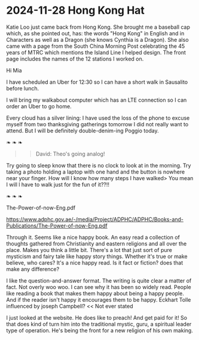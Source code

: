 # 2024-11-28 Hong Kong Hat

Katie Loo just came back from Hong Kong. She brought me a baseball cap which, as she pointed out, has: the words "Hong Kong" in English and in Characters as well as a Dragon (she knows Cynthia is a Dragon). She also came with a page from the South China Morning Post celebrating the 45 years of MTRC which mentions the Island Line I helped design. The front page includes the names of the 12 stations I worked on.



Hi Mia

I have scheduled an Uber for 12:30 so I can have a short walk in Sausalito before lunch.

I will bring my walkabout computer which has an LTE connection so I can order an Uber to go home.

Every cloud has a silver lining: I have used the loss of the phone to excuse myself from two thanksgiving gatherings tomorrow I did not really want to attend. But I will be definitely double-denim-ing Poggio today.



❧ ❧ ❧

>> David: Theo's going analog!

Try going to sleep know that there is no clock to look at in the morning. Try taking a photo holding a laptop with one hand and the button is nowhere near your finger. How will I know how many steps I have walked> You mean I will l have to walk just for the fun of it??!!

❧ ❧ ❧

The-Power-of-now-Eng.pdf

https://www.adphc.gov.ae/-/media/Project/ADPHC/ADPHC/Books-and-Publications/The-Power-of-now-Eng.pdf

Through it. Seems like a nice happy book. An easy read a collection of thoughts gathered from Christianity and eastern religions and all over the place. Makes you think a little bit. There's a lot that just sort of pure mysticism and fairy tale like happy story things. Whether it's true or make believe, who cares? It's a nice happy read. Is it fact or fiction? does that make any difference?

I like the question-and-answer format. The writing is quite clear a matter of fact. Not overly woo woo. I can see why it has been so widely read. People like reading a book that makes them happy about being a happy people. And if the reader isn't happy it encourages them to be happy. Eckhart Tolle influenced by joseph Campbell? << Not ever stated

I just looked at the website. He does like to preach! And get paid for it! So that does kind of turn him into the traditional mystic, guru, a spiritual leader type of operation. He's being the front for a new religion of his own making.

